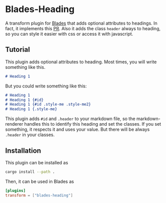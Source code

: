# Blades-Heading

A transform plugin for [Blades](https://getblades.org) that adds optional attributes to headings. In fact, it implements this [PR](https://github.com/raphlinus/pulldown-cmark/pull/522). Also it adds the class `header` always to heading, so you can style it easier with css or access it with javascript.

## Tutorial

This plugin adds optional attributes to heading. Most times, you will write something like this.

````markdown
# Heading 1
````

But you could write something like this:

````markdown
# Heading 1
# Heading 1 {#id}
# Heading 1 {#id .style-me .style-me2}
# Heading 1 {.style-me}
````

This plugin adds `#id` and `.header` to your markdown file, so the markdown-renderer handles this to identify this heading and set the classes. If you set something, it respects it and uses your value. But there will be always `.header` in your classes.

## Installation

This plugin can be installed as
```bash
cargo install --path .
```

Then, it can be used in Blades as
```toml
[plugins]
transform = ["blades-heading"]
```
